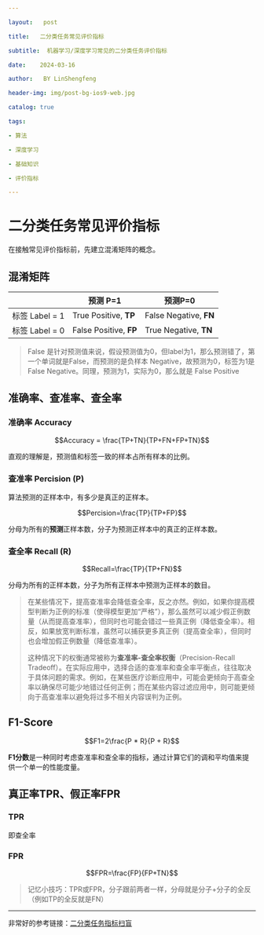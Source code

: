 ```yaml
---

layout:   post

title:   二分类任务常见评价指标

subtitle:  机器学习/深度学习常见的二分类任务评价指标

date:    2024-03-16

author:   BY LinShengfeng

header-img: img/post-bg-ios9-web.jpg

catalog: true

tags:

- 算法

- 深度学习

- 基础知识

- 评价指标

---
```


# 二分类任务常见评价指标

在接触常见评价指标前，先建立混淆矩阵的概念。

## 混淆矩阵

|                | 预测 P=1               | 预测P=0                |
| -------------- | ---------------------- | ---------------------- |
| 标签 Label = 1 | True Positive, **TP**  | False Negative, **FN** |
| 标签 Label = 0 | False Positive, **FP** | True Negative, **TN**  |

> False 是针对预测值来说，假设预测值为0，但label为1，那么预测错了，第一个单词就是False，而预测的是负样本 Negative，故预测为0，标签为1是 False Negative。同理，预测为1，实际为0，那么就是 False Positive

## 准确率、查准率、查全率

### 准确率 Accuracy

$$Accuracy = \frac{TP+TN}{TP+FN+FP+TN}$$

直观的理解是，预测值和标签一致的样本占所有样本的比例。

### 查准率 Percision (P)

算法预测的正样本中，有多少是真正的正样本。

$$Percision=\frac{TP}{TP+FP}$$

分母为所有的**预测**正样本数，分子为预测正样本中的真正的正样本数。

### 查全率 Recall (R)

$$Recall=\frac{TP}{TP+FN}$$

分母为所有的正样本数，分子为所有正样本中预测为正样本的数目。

> 在某些情况下，提高查准率会降低查全率，反之亦然。例如，如果你提高模型判断为正例的标准（使得模型更加“严格”），那么虽然可以减少假正例数量（从而提高查准率），但同时也可能会错过一些真正例（降低查全率）。相反，如果放宽判断标准，虽然可以捕获更多真正例（提高查全率），但同时也会增加假正例数量（降低查准率）。
>
> 这种情况下的权衡通常被称为**查准率-查全率权衡**（Precision-Recall Tradeoff）。在实际应用中，选择合适的查准率和查全率平衡点，往往取决于具体问题的需求。例如，在某些医疗诊断应用中，可能会更倾向于高查全率以确保尽可能少地错过任何正例；而在某些内容过滤应用中，则可能更倾向于高查准率以避免将过多不相关内容误判为正例。

## F1-Score

$$F1=2\frac{P * R}{P + R}$$

**F1分数**是一种同时考虑查准率和查全率的指标，通过计算它们的调和平均值来提供一个单一的性能度量。

## 真正率TPR、假正率FPR

### TPR

即查全率

### FPR

$$FPR=\frac{FP}{FP+TN}$$

> 记忆小技巧：TPR或FPR，分子跟前两者一样，分母就是分子+分子的全反（例如TP的全反就是FN）

------

非常好的参考链接：[二分类任务指标扫盲](https://zhuanlan.zhihu.com/p/669838554)
